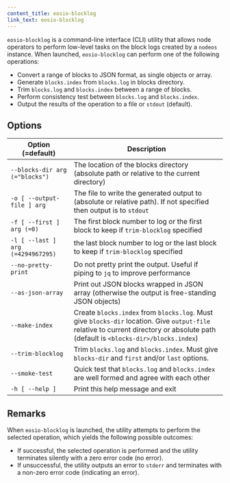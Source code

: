 ```yaml
---
content_title: eosio-blocklog
link_text: eosio-blocklog
---
```


`eosio-blocklog` is a command-line interface (CLI) utility that allows node operators to perform low-level tasks on the block logs created by a `nodeos` instance. When launched, `eosio-blocklog` can perform one of the following operations:

* Convert a range of blocks to JSON format, as single objects or array.
* Generate `blocks.index` from `blocks.log` in blocks directory.
* Trim `blocks.log` and `blocks.index` between a range of blocks.
* Perform consistency test between `blocks.log` and `blocks.index`.
* Output the results of the operation to a file or `stdout` (default).

## Options

Option (=default) | Description
-|-
`--blocks-dir arg (="blocks")` | The location of the blocks directory (absolute path or relative to the current directory)
`-o [ --output-file ] arg` | The file to write the generated output to (absolute or relative path). If not specified then output is to `stdout`
`-f [ --first ] arg (=0)` | The first block number to log or the first block to keep if `trim-blocklog` specified
`-l [ --last ] arg (=4294967295)` | the last block number to log or the last block to keep if `trim-blocklog` specified
`--no-pretty-print` | Do not pretty print the output. Useful if piping to `jq` to improve performance
`--as-json-array` | Print out JSON blocks wrapped in JSON array (otherwise the output is free-standing JSON objects)
`--make-index` | Create `blocks.index` from `blocks.log`. Must give `blocks-dir` location. Give `output-file` relative to current directory or absolute path (default is `<blocks-dir>/blocks.index`)
`--trim-blocklog` | Trim `blocks.log` and `blocks.index`. Must give `blocks-dir` and `first` and/or `last` options.
`--smoke-test` | Quick test that `blocks.log` and `blocks.index` are well formed and agree with each other
`-h [ --help ]` | Print this help message and exit

## Remarks

When `eosio-blocklog` is launched, the utility attempts to perform the selected operation, which yields the following possible outcomes:
* If successful, the selected operation is performed and the utility terminates silently with a zero error code (no error).
* If unsuccessful, the utility outputs an error to `stderr` and terminates with a non-zero error code (indicating an error).
